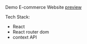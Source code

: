Demo E-commerce Website <a href="https://shopperecommercesite.netlify.app/">preview</a>

Tech Stack:
- React
- React router dom
- context API
